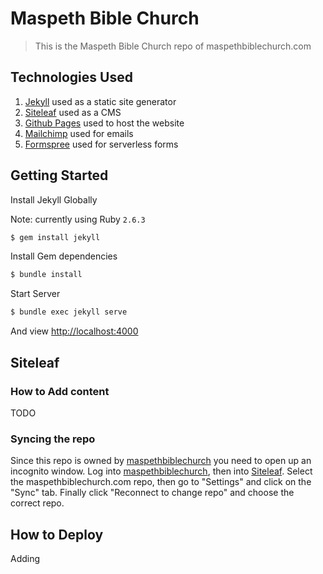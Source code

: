# Maspeth Bible Church

> This is the Maspeth Bible Church repo of maspethbiblechurch.com

## Technologies Used

1. [Jekyll](https://jekyllrb.com/) used as a static site generator
2. [Siteleaf](https://www.siteleaf.com/) used as a CMS
3. [Github Pages](https://pages.github.com/) used to host the website
4. [Mailchimp](https://mailchimp.com/) used for emails
5. [Formspree](https://formspree.io/) used for serverless forms

## Getting Started

Install Jekyll Globally

Note: currently using Ruby `2.6.3`

```bash
$ gem install jekyll
```

Install Gem dependencies

```bash
$ bundle install
```

Start Server

```bash
$ bundle exec jekyll serve
```

And view [http://localhost:4000](http://127.0.0.1:4000)

## Siteleaf

### How to Add content

TODO

### Syncing the repo

Since this repo is owned by [maspethbiblechurch](https://github.com/maspethbiblechurch) you need to open up an incognito window. Log into [maspethbiblechurch](https://github.com/maspethbiblechurch), then into [Siteleaf](https://www.siteleaf.com/). Select the maspethbiblechurch.com repo, then go to "Settings" and click on the "Sync" tab. Finally click "Reconnect to change repo" and choose the correct repo.

## How to Deploy

Adding
